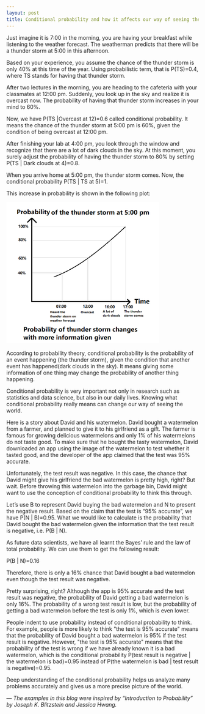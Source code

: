 ```yaml
---
layout: post
title: Conditional probability and how it affects our way of seeing the world
---
```


Just imagine it is 7:00 in the morning, you are having your breakfast while listening to the weather forecast. The weatherman predicts that there will be a thunder storm at 5:00 in this afternoon. 

Based on your experience, you assume the chance of the thunder storm is only 40% at this time of the year. Using probabilistic term, that is P(TS)=0.4, where TS stands for having that thunder storm. 

After two lectures in the morning, you are heading to the cafeteria with your classmates at 12:00 pm. Suddenly, you look up in the sky and realize it is overcast now. The probability of having that thunder storm increases in your mind to 60%. 

Now, we have P(TS |Overcast at 12)=0.6 called conditional probability. It means the chance of the thunder storm at 5:00 pm is 60%, given the condition of being overcast at 12:00 pm.

After finishing your lab at 4:00 pm, you look through the window and recognize that there are a lot of dark clouds in the sky. At this moment, you surely adjust the probability of having the thunder storm to 80% by setting P(TS | Dark clouds at 4)=0.8. 

When you arrive home at 5:00 pm, the thunder storm comes. Now, the conditional probability P(TS | TS at 5)=1.

This increase in probability is shown in the following plot:

<img src="../images/conditional_prob.png" width="400"/>

According to probability theory, conditional probability is the probability of an event happening (the thunder storm), given the condition that another event has happened(dark clouds in the sky). It means giving some information of one thing may change the probability of another thing happening.

Conditional probability is very important not only in research such as statistics and data science, but also in our daily lives. Knowing what conditional probability really means can change our way of seeing the world.

Here is a story about David and his watermelon. David bought a watermelon from a farmer, and planned to give it to his girlfriend as a gift. The farmer is famous for growing delicious watermelons and only 1% of his watermelons do not taste good. To make sure that he bought the tasty watermelon, David downloaded an app using the image of the watermelon to test whether it tasted good, and the developer of the app claimed that the test was 95% accurate.

Unfortunately, the test result was negative. In this case, the chance that David might give his girlfriend the bad watermelon is pretty high, right? But wait. Before throwing this watermelon into the garbage bin, David might want to use the conception of conditional probability to think this through.

Let’s use B to represent David buying the bad watermelon and N to present the negative result. Based on the claim that the test is “95% accurate”, we have P(N | B)=0.95. What we would like to calculate is the probability that David bought the bad watermelon given the information that the test result is negative, i.e. P(B | N).

As future data scientists, we have all learnt the Bayes’ rule and the law of total probability. We can use them to get the following result:

P(B | N)=0.16

Therefore, there is only a 16% chance that David bought a bad watermelon even though the test result was negative.

Pretty surprising, right? Although the app is 95% accurate and the test result was negative, the probability of David getting a bad watermelon is only 16%. The probability of a wrong test result is low, but the probability of getting a bad watermelon before the test is only 1%, which is even lower. 

People indent to use probability instead of conditional probability to think. For example, people is more likely to think "the test is 95% accurate" means that the probability of David bought a bad watermelon is 95% if the test result is negative. However, "the test is 95% accurate" means that the probability of the test is wrong if we have already known it is a bad watermelon, which is the conditional probability P(test result is negative | the watermelon is bad)=0.95 instead of P(the watermelon is bad | test result is negative)=0.95.

Deep understanding of the conditional probability helps us analyze many problems accurately and gives us a more precise picture of the world.

— *The examples in this blog were inspired by “Introduction to Probability” by Joseph K. Blitzstein and Jessica Hwang.*
